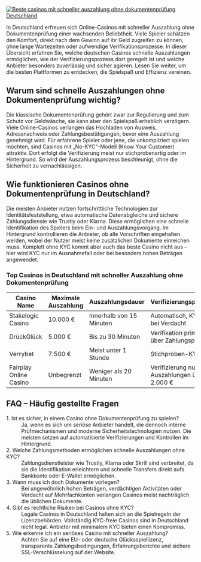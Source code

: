 [![Beste casinos mit schneller auszahlung ohne dokumentenprüfung Deutschland](https://123-caf.pages.dev/gitsignup.png)](https://vrmoo.ru/Bt82HjjY)

<div>     <p>In Deutschland erfreuen sich Online-Casinos mit schneller Auszahlung ohne Dokumentenprüfung einer wachsenden Beliebtheit. Viele Spieler schätzen den Komfort, direkt nach dem Gewinn auf ihr Geld zugreifen zu können, ohne lange Wartezeiten oder aufwendige Verifikationsprozesse. In dieser Übersicht erfahren Sie, welche deutschen Casinos schnelle Auszahlungen ermöglichen, wie der Verifizierungsprozess dort geregelt ist und welche Anbieter besonders zuverlässig und sicher agieren. Lesen Sie weiter, um die besten Plattformen zu entdecken, die Spielspaß und Effizienz vereinen.</p>        <h2>Warum sind schnelle Auszahlungen ohne Dokumentenprüfung wichtig?</h2>     <p>Die klassische Dokumentenprüfung gehört zwar zur Regulierung und zum Schutz vor Geldwäsche, sie kann aber den Spielspaß erheblich verzögern. Viele Online-Casinos verlangen das Hochladen von Ausweis, Adressnachweis oder Zahlungsbestätigungen, bevor eine Auszahlung genehmigt wird. Für erfahrene Spieler oder jene, die unkompliziert spielen möchten, sind Casinos mit „No-KYC“-Modell (Know Your Customer) attraktiv. Dort erfolgt die Verifizierung meist nur stichprobenartig oder im Hintergrund. So wird der Auszahlungsprozess beschleunigt, ohne die Sicherheit zu vernachlässigen.</p>        <h2>Wie funktionieren Casinos ohne Dokumentenprüfung in Deutschland?</h2>     <p>Die meisten Anbieter nutzen fortschrittliche Technologien zur Identitätsfeststellung, etwa automatische Datenabgleiche und sichere Zahlungsdienste wie Trustly oder Klarna. Diese ermöglichen eine schnelle Identifikation des Spielers beim Ein- und Auszahlungsvorgang. Im Hintergrund kontrollieren die Anbieter, ob alle Vorschriften eingehalten werden, wobei der Nutzer meist keine zusätzlichen Dokumente einreichen muss. Komplett ohne KYC kommt aber auch das beste Casino nicht aus – hier wird KYC nur im Ausnahmefall oder bei besonders hohen Beträgen angewendet.</p>        <h3>Top Casinos in Deutschland mit schneller Auszahlung ohne Dokumentenprüfung</h3>     <table>       <thead>         <tr>           <th>Casino Name</th>           <th>Maximale Auszahlung</th>           <th>Auszahlungsdauer</th>           <th>Verifizierungsprozess</th>         </tr>       </thead>       <tbody>         <tr>           <td>Stakelogic Casino</td>           <td>10.000 €</td>           <td>Innerhalb von 15 Minuten</td>           <td>Automatisch, KYC nur bei Verdacht</td>         </tr>         <tr>           <td>DrückGlück</td>           <td>5.000 €</td>           <td>Bis zu 30 Minuten</td>           <td>Verifikation primär über Zahlungspartner</td>         </tr>         <tr>           <td>Verrybet</td>           <td>7.500 €</td>           <td>Meist unter 1 Stunde</td>           <td>Stichproben-KYC</td>         </tr>         <tr>           <td>Fairplay Online Casino</td>           <td>Unbegrenzt</td>           <td>Weniger als 20 Minuten</td>           <td>Verifizierung nur bei Auszahlungen über 2.000 €</td>         </tr>       </tbody>     </table>        <h2>FAQ – Häufig gestellte Fragen</h2>     <dl>       <dt>1. Ist es sicher, in einem Casino ohne Dokumentenprüfung zu spielen?</dt>       <dd>Ja, wenn es sich um seriöse Anbieter handelt, die dennoch interne Prüfmechanismen und moderne Sicherheitstechnologien nutzen. Die meisten setzen auf automatisierte Verifizierungen und Kontrollen im Hintergrund.</dd>          <dt>2. Welche Zahlungsmethoden ermöglichen schnelle Auszahlungen ohne KYC?</dt>       <dd>Zahlungsdienstleister wie Trustly, Klarna oder Skrill sind verbreitet, da sie die Identifikation erleichtern und schnelle Transfers direkt aufs Bankkonto oder E-Wallet ermöglichen.</dd>          <dt>3. Wann muss ich doch Dokumente vorlegen?</dt>       <dd>Bei ungewöhnlich hohen Beträgen, verdächtigen Aktivitäten oder Verdacht auf Mehrfachkonten verlangen Casinos meist nachträglich die üblichen Dokumente.</dd>          <dt>4. Gibt es rechtliche Risiken bei Casinos ohne KYC?</dt>       <dd>Legale Casinos in Deutschland halten sich an die Spielregeln der Lizenzbehörden. Vollständig KYC-freie Casinos sind in Deutschland nicht legal. Anbieter mit minimalem KYC bieten einen Kompromiss.</dd>          <dt>5. Wie erkenne ich ein seriöses Casino mit schneller Auszahlung?</dt>       <dd>Achten Sie auf eine EU- oder deutsche Glücksspiellizenz, transparente Zahlungsbedingungen, Erfahrungsberichte und sichere SSL-Verschlüsselung auf der Website.</dd>     </dl>   </div>